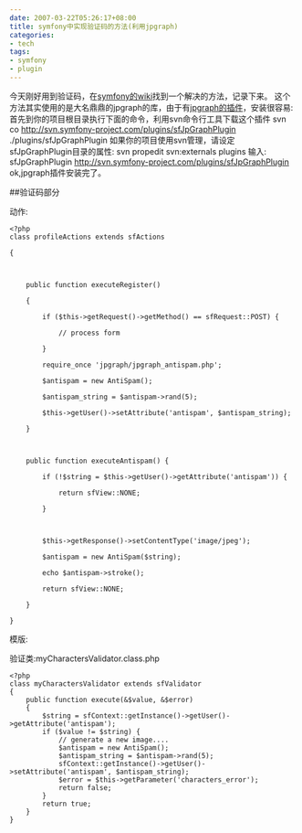 ```yaml
---
date: 2007-03-22T05:26:17+08:00
title: symfony中实现验证码的方法(利用jpgraph)
categories:
- tech
tags:
- symfony
- plugin
---
```

今天刚好用到验证码，在[symfony的wiki](http://trac.symfony-project.com/trac/wiki/HowToCaptcha)找到一个解决的方法，记录下来。
这个方法其实使用的是大名鼎鼎的jpgraph的库，由于有[jpgraph的插件](http://trac.symfony-project.com/trac/wiki/sfJpGraphPlugin)，安装很容易:
首先到你的项目根目录执行下面的命令，利用svn命令行工具下载这个插件
	svn co http://svn.symfony-project.com/plugins/sfJpGraphPlugin ./plugins/sfJpGraphPlugin
如果你的项目使用svn管理，请设定sfJpGraphPlugin目录的属性:
	svn propedit svn:externals plugins
输入:
	sfJpGraphPlugin http://svn.symfony-project.com/plugins/sfJpGraphPlugin
ok,jpgraph插件安装完了。

##验证码部分

动作:
```
<?php
class profileActions extends sfActions

{
    
    
    
    public function executeRegister()
    
    {
        
        if ($this->getRequest()->getMethod() == sfRequest::POST) {
            
            // process form
            
        }
        
        require_once 'jpgraph/jpgraph_antispam.php';
        
        $antispam = new AntiSpam();
        
        $antispam_string = $antispam->rand(5);
        
        $this->getUser()->setAttribute('antispam', $antispam_string);
        
    }
    
    
    
    public function executeAntispam() {
        
        if (!$string = $this->getUser()->getAttribute('antispam')) {
            
            return sfView::NONE;
            
        }
        
        
        
        $this->getResponse()->setContentType('image/jpeg');
        
        $antispam = new AntiSpam($string);
        
        echo $antispam->stroke();
        
        return sfView::NONE;
        
    }
    
}

```
模版:


验证类:myCharactersValidator.class.php

```
<?php
class myCharactersValidator extends sfValidator
{
    public function execute(&$value, &$error)
    {
        $string = sfContext::getInstance()->getUser()->getAttribute('antispam');
        if ($value != $string) {
            // generate a new image....
            $antispam = new AntiSpam();
            $antispam_string = $antispam->rand(5);
            sfContext::getInstance()->getUser()->setAttribute('antispam', $antispam_string);
            $error = $this->getParameter('characters_error');
            return false;
        }
        return true;
    }
}
```
